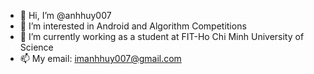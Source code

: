 - 👋 Hi, I’m @anhhuy007
- 👀 I’m interested in Android and Algorithm Competitions
- 🌱 I’m currently working as a student at FIT-Ho Chi Minh University of Science
- 📫 My email: imanhhuy007@gmail.com
